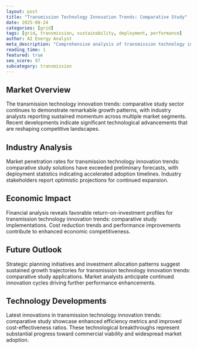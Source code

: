 ```yaml
---
layout: post
title: "Transmission Technology Innovation Trends: Comparative Study"
date: 2025-08-24
categories: [grid]
tags: [grid, transmission, sustainability, deployment, performance]
author: AI Energy Analyst
meta_description: "Comprehensive analysis of transmission technology innovation trends: comparative study covering market trends, technology developments, and industry outlook. Discover key insights and future projections."
reading_time: 1
featured: true
seo_score: 97
subcategory: transmission
---
```


## Market Overview

The transmission technology innovation trends: comparative study sector continues to demonstrate remarkable growth patterns, with industry analysts reporting sustained momentum across multiple market segments. Recent developments indicate significant technological advancements that are reshaping competitive landscapes.

## Industry Analysis

Market penetration rates for transmission technology innovation trends: comparative study solutions have exceeded preliminary forecasts, with deployment statistics indicating accelerated adoption timelines. Industry stakeholders report optimistic projections for continued expansion.

## Economic Impact

Financial analysis reveals favorable return-on-investment profiles for transmission technology innovation trends: comparative study implementations. Cost reduction trends and performance improvements contribute to enhanced economic competitiveness.

## Future Outlook

Strategic planning initiatives and investment allocation patterns suggest sustained growth trajectories for transmission technology innovation trends: comparative study applications. Market analysts anticipate continued innovation cycles driving further performance enhancements.

## Technology Developments

Latest innovations in transmission technology innovation trends: comparative study showcase enhanced efficiency metrics and improved cost-effectiveness ratios. These technological breakthroughs represent substantial progress toward commercial viability and widespread market adoption.


